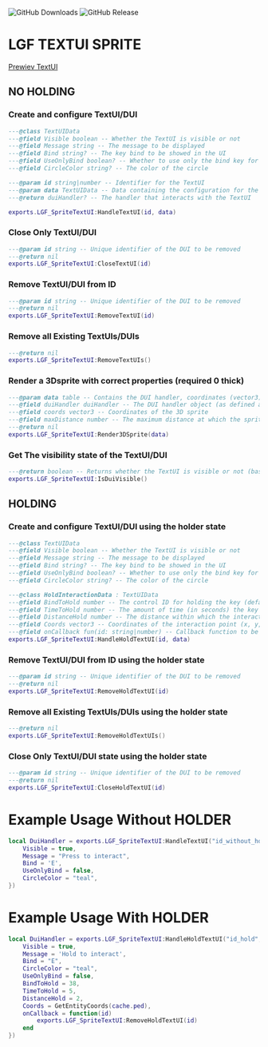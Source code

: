 ![GitHub Downloads](https://img.shields.io/github/downloads/ENT510/LGF_SpriteTextUI/total?logo=github)
![GitHub Release](https://img.shields.io/github/v/release/ENT510/LGF_SpriteTextUI?logo=github)

# LGF TEXTUI SPRITE

[Prewiev TextUI](https://streamable.com/dvk641)

## NO HOLDING

### Create and configure TextUI/DUI

```lua
---@class TextUIData
---@field Visible boolean -- Whether the TextUI is visible or not
---@field Message string -- The message to be displayed
---@field Bind string? -- The key bind to be showed in the UI
---@field UseOnlyBind boolean? -- Whether to use only the bind key for interaction (default: false)
---@field CircleColor string? -- The color of the circle

---@param id string|number -- Identifier for the TextUI
---@param data TextUIData -- Data containing the configuration for the TextUI
---@return duiHandler? -- The handler that interacts with the TextUI

exports.LGF_SpriteTextUI:HandleTextUI(id, data)
```

### Close Only TextUI/DUI

```lua
---@param id string -- Unique identifier of the DUI to be removed
---@return nil
exports.LGF_SpriteTextUI:CloseTextUI(id)
```

### Remove TextUI/DUI from ID

```lua
---@param id string -- Unique identifier of the DUI to be removed
---@return nil
exports.LGF_SpriteTextUI:RemoveTextUI(id)
```

### Remove all Existing TextUIs/DUIs

```lua
---@return nil
exports.LGF_SpriteTextUI:RemoveTextUIs()
```

### Render a 3Dsprite with correct properties (required 0 thick)

```lua
---@param data table -- Contains the DUI handler, coordinates (vector3), and max distance for rendering the sprite
---@field duiHandler duiHandler -- The DUI handler object (as defined above)
---@field coords vector3 -- Coordinates of the 3D sprite
---@field maxDistance number -- The maximum distance at which the sprite should be drawn
---@return nil
exports.LGF_SpriteTextUI:Render3DSprite(data)
```

### Get The visibility state of the TextUI/DUI

```lua
---@return boolean -- Returns whether the TextUI is visible or not (based on LocalPlayer.state.TextUiBusy)
exports.LGF_SpriteTextUI:IsDuiVisible()
```

## HOLDING

### Create and configure TextUI/DUI using the holder state

```lua
---@class TextUIData
---@field Visible boolean -- Whether the TextUI is visible or not
---@field Message string -- The message to be displayed
---@field Bind string? -- The key bind to be showed in the UI
---@field UseOnlyBind boolean? -- Whether to use only the bind key for interaction (default: false)
---@field CircleColor string? -- The color of the circle

---@class HoldInteractionData : TextUIData
---@field BindToHold number -- The control ID for holding the key (default 38 for 'E')
---@field TimeToHold number -- The amount of time (in seconds) the key should be held (default 5)
---@field DistanceHold number -- The distance within which the interaction is valid (default 2)
---@field Coords vector3 -- Coordinates of the interaction point (x, y, z) (used to check the distance for enable The holding)
---@field onCallback fun(id: string|number) -- Callback function to be called when interaction is complete
exports.LGF_SpriteTextUI:HandleHoldTextUI(id, data)
```

### Remove TextUI/DUI from ID using the holder state

```lua
---@param id string -- Unique identifier of the DUI to be removed
---@return nil
exports.LGF_SpriteTextUI:RemoveHoldTextUI(id)
```

### Remove all Existing TextUIs/DUIs using the holder state

```lua
---@return nil
exports.LGF_SpriteTextUI:RemoveHoldTextUIs()
```

### Close Only TextUI/DUI state using the holder state

```lua
---@param id string -- Unique identifier of the DUI to be removed
---@return nil
exports.LGF_SpriteTextUI:CloseHoldTextUI(id)
```

# Example Usage Without HOLDER

```lua
local DuiHandler = exports.LGF_SpriteTextUI:HandleTextUI("id_without_hold", {
    Visible = true,
    Message = "Press to interact",
    Bind = 'E',
    UseOnlyBind = false,
    CircleColor = "teal",
})
```

# Example Usage With HOLDER

```lua
local DuiHandler = exports.LGF_SpriteTextUI:HandleHoldTextUI("id_hold", {
    Visible = true,
    Message = 'Hold to interact',
    Bind = "E",
    CircleColor = "teal",
    UseOnlyBind = false,
    BindToHold = 38,
    TimeToHold = 5,
    DistanceHold = 2,
    Coords = GetEntityCoords(cache.ped),
    onCallback = function(id)
        exports.LGF_SpriteTextUI:RemoveHoldTextUI(id)
    end
})
```
